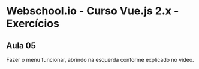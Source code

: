 # Webschool.io - Curso Vue.js 2.x - Exercícios


## Aula 05

Fazer o menu funcionar, abrindo na esquerda conforme explicado no vídeo.
